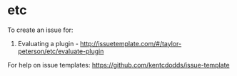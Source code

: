 # etc

To create an issue for:

1. Evaluating a plugin - http://issuetemplate.com/#/taylor-peterson/etc/evaluate-plugin

For help on issue templates: https://github.com/kentcdodds/issue-template
